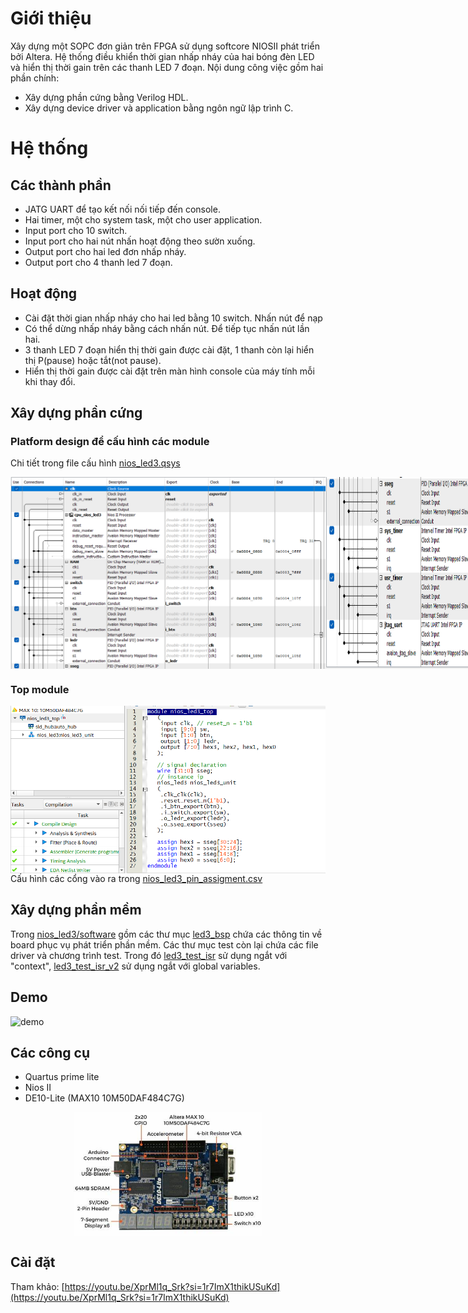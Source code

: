 # Giới thiệu
Xây dựng một SOPC đơn giản trên FPGA sử dụng softcore NIOSII phát triển bởi Altera. Hệ thống điều khiển thời gian nhấp nháy của hai bóng đèn LED
và hiển thị thời gain trên các thanh LED 7 đoạn. Nội dung công việc gồm hai phần chính:
<ul>
  <li>Xây dựng phần cứng bằng Verilog HDL.</li>
  <li>Xây dựng device driver và application bằng ngôn ngữ lập trình C.</li>
</ul>

# Hệ thống
## Các thành phần
<ul>
  <li>JATG UART để tạo kết nối nối tiếp đến console.</li>
  <li>Hai timer, một cho system task, một cho user application.</li>
  <li>Input port cho 10 switch.</li>
  <li>Input port cho hai nút nhấn hoạt động theo sườn xuống.</li>
  <li>Output port cho hai led đơn nhấp nháy.</li>
  <li>Output port cho 4 thanh led 7 đoạn.</li>
</ul>

## Hoạt động
<ul>
  <li>Cài đặt thời gian nhấp nháy cho hai led bằng 10 switch. Nhấn nút để nạp</li>
  <li>Có thể dừng nhấp nháy bằng cách nhấn nút. Để tiếp tục nhấn nút lần hai.</li>
  <li>3 thanh LED 7 đoạn hiển thị thời gain được cài đặt, 1 thanh còn lại hiển thị P(pause) hoặc tắt(not pause).</li>
  <li>Hiển thị thời gain được cài đặt trên màn hình console của máy tính mỗi khi thay đổi.</li>
</ul>

## Xây dựng phần cứng
### Platform design để cấu hình các module
Chi tiết trong file cấu hình <a href="nios_led3/nios_led3.qsys">nios_led3.qsys</a>
<div style="display:flex">
  <img style="" src="assets/images/platform_design_1.png" alt="platform design"/>
  <img style="" src="assets/images/platform_design_2.png" alt="platform design"/>
</div>

### Top module
<div style="display:flex">
  <img style="" src="assets/images/top_module.png" alt="top module"/>
</div>
Cấu hình các cổng vào ra trong <a href="nios_led3_pin_assigment.csv">nios_led3_pin_assigment.csv</a>

## Xây dựng phần mềm
Trong [nios_led3/software](nios_led3/software) gồm các thư mục <a href="nios_led3/software/led3_bsp">led3_bsp</a> chứa các thông tin về board phục vụ phát triển phần mềm.
Các thư mục test còn lại chứa các file driver và chương trình test. Trong đó <a href="nios_led3/software/led3_test_isr">led3_test_isr</a> sử dụng ngắt với "context", 
<a href="nios_led3/software/led3_test_isr_v2">led3_test_isr_v2</a> sử dụng ngắt với global variables.

## Demo
<div style="display:flex">
  <img style="" src="" alt="demo"/>
</div>

## Các công cụ
<ul>
  <li>Quartus prime lite</li>
  <li>Nios II</li>
  <li>DE10-Lite (MAX10 10M50DAF484C7G)</li>
</ul>
<div style="display:flex">
  <img style="display: block;margin-left: auto;margin-right: auto;width:60%" src="assets/images/DE10_Lite.jpg" alt="board"/>
</div>

## Cài đặt
Tham khảo: [https://youtu.be/XprMl1q_Srk?si=1r7ImX1thikUSuKd](https://youtu.be/XprMl1q_Srk?si=1r7ImX1thikUSuKd)




